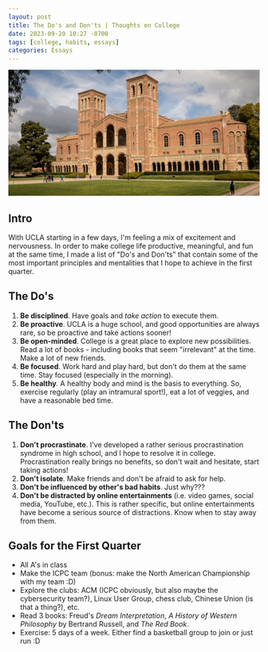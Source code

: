 ```yaml
---
layout: post
title: The Do's and Don'ts | Thoughts on College
date: 2023-09-20 10:27 -0700
tags: [college, habits, essays]
categories: Essays
---
```


![ucla](/assets/img/ucla.jpg)

## Intro
With UCLA starting in a few days, I'm feeling a mix of excitement and nervousness. In order to make college life productive, meaningful, and fun at the same time, I made a list of "Do's and Don'ts" that contain some of the most important principles and mentalities that I hope to achieve in the first quarter.

## The Do's
1. **Be disciplined**. Have goals and *take action* to execute them.
2. **Be proactive**. UCLA is a huge school, and good opportunities are always rare, so be proactive and take actions sooner!
3. **Be open-minded**. College is a great place to explore new possibilities. Read a lot of books - including books that seem "irrelevant" at the time. Make a lot of new friends.
4. **Be focused**. Work hard and play hard, but don't do them at the same time. Stay focused (especially in the morning).
5. **Be healthy**. A healthy body and mind is the basis to everything. So, exercise regularly (play an intramural sport!), eat a lot of veggies, and have a reasonable bed time.

## The Don'ts
1. **Don't procrastinate**. I've developed a rather serious procrastination syndrome in high school, and I hope to resolve it in college. Procrastination really brings no benefits, so don't wait and hesitate, start taking actions!
2. **Don't isolate**. Make friends and don't be afraid to ask for help.
3. **Don't be influenced by other's bad habits**. Just why???
4. **Don't be distracted by online entertainments** (i.e. video games, social media, YouTube, etc.). This is rather specific, but online entertainments have become a serious source of distractions. Know when to stay away from them.

## Goals for the First Quarter
* All A's in class
* Make the ICPC team (bonus: make the North American Championship with my team :D)
* Explore the clubs: ACM (ICPC obviously, but also maybe the cybersecurity team?), Linux User Group, chess club, Chinese Union (is that a thing?), etc.
* Read 3 books: Freud's *Dream Interpretation*, *A History of Western Philosophy* by Bertrand Russell, and *The Red Book*.
* Exercise: 5 days of a week. Either find a basketball group to join or just run :D
